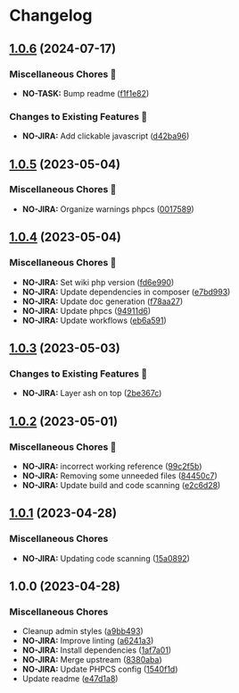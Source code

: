 # Changelog

## [1.0.6](https://github.com/linchpin/ash/compare/v1.0.5...v1.0.6) (2024-07-17)


### Miscellaneous Chores 🧹

* **NO-TASK:** Bump readme ([f1f1e82](https://github.com/linchpin/ash/commit/f1f1e828e09701f60383eb7d2d7c46fbe36e0414))


### Changes to Existing Features 💅

* **NO-JIRA:** Add clickable javascript ([d42ba96](https://github.com/linchpin/ash/commit/d42ba965e352774f3c65c92797376152776f5d97))

## [1.0.5](https://github.com/linchpin/ash/compare/v1.0.4...v1.0.5) (2023-05-04)


### Miscellaneous Chores 🧹

* **NO-JIRA:** Organize warnings phpcs ([0017589](https://github.com/linchpin/ash/commit/0017589e1cdf1eea4ba8e188ec6994230e628b8d))

## [1.0.4](https://github.com/linchpin/ash/compare/v1.0.3...v1.0.4) (2023-05-04)


### Miscellaneous Chores 🧹

* **NO-JIRA:** Set wiki php version ([fd6e990](https://github.com/linchpin/ash/commit/fd6e9904c6e1ac2c0de413a890d519624a0911df))
* **NO-JIRA:** Update dependencies in composer ([e7bd993](https://github.com/linchpin/ash/commit/e7bd99303c439867bece251be71017733de1d99a))
* **NO-JIRA:** Update doc generation ([f78aa27](https://github.com/linchpin/ash/commit/f78aa27c6ba1408beab105b9b045a52e2cffaef0))
* **NO-JIRA:** Update phpcs ([94911d6](https://github.com/linchpin/ash/commit/94911d63b027c9e81f466e8f4c1095e2acf54bb5))
* **NO-JIRA:** Update workflows ([eb6a591](https://github.com/linchpin/ash/commit/eb6a59192388ac67abf6d613856480058bdc79b3))

## [1.0.3](https://github.com/linchpin/ash/compare/v1.0.2...v1.0.3) (2023-05-03)


### Changes to Existing Features 💅

* **NO-JIRA:** Layer ash on top ([2be367c](https://github.com/linchpin/ash/commit/2be367cc5b3c59aa5e18c0594e41ffb8483fbe4d))

## [1.0.2](https://github.com/linchpin/ash/compare/v1.0.1...v1.0.2) (2023-05-01)


### Miscellaneous Chores 🧹

* **NO-JIRA:** incorrect working reference ([99c2f5b](https://github.com/linchpin/ash/commit/99c2f5b47fa335f8efe2103feebe9dce4bd2fef6))
* **NO-JIRA:** Removing some unneeded files ([84450c7](https://github.com/linchpin/ash/commit/84450c7d1f7231a723e58aa140d79015c8a4c68b))
* **NO-JIRA:** Update build and code scanning ([e2c6d28](https://github.com/linchpin/ash/commit/e2c6d286666788d219a6fd829394591a7f8bce3d))

## [1.0.1](https://github.com/linchpin/ash/compare/v1.0.0...v1.0.1) (2023-04-28)


### Miscellaneous Chores

* **NO-JIRA:** Updating code scanning ([15a0892](https://github.com/linchpin/ash/commit/15a08926ead6d0e98a2cd3c0d5cdf77890a1855d))

## 1.0.0 (2023-04-28)


### Miscellaneous Chores

* Cleanup admin styles ([a9bb493](https://github.com/linchpin/ash/commit/a9bb493e2df7a305817253f9763d011a8c828b0a))
* **NO-JIRA:** Improve linting ([a6241a3](https://github.com/linchpin/ash/commit/a6241a35f9774329c1bee666786372e0a39556cc))
* **NO-JIRA:** Install dependencies ([1af7a01](https://github.com/linchpin/ash/commit/1af7a0176b604c17de4974b1f4fea7642de44f8b))
* **NO-JIRA:** Merge upstream ([8380aba](https://github.com/linchpin/ash/commit/8380aba3ae3bcd5a9f1b05ba816a54084bdfc2e4))
* **NO-JIRA:** Update PHPCS config ([1540f1d](https://github.com/linchpin/ash/commit/1540f1d707d943c6449ecb64e12d1e91c4814bc2))
* Update readme ([e47d1a8](https://github.com/linchpin/ash/commit/e47d1a87322b1bd11157321b603272d723dd6929))
